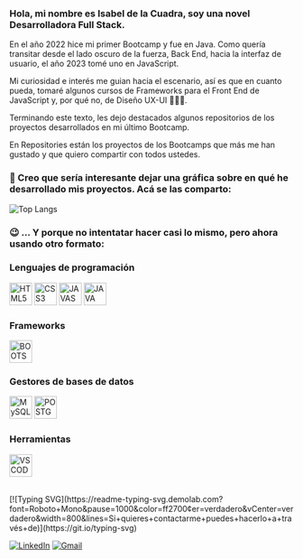 ### Hola, mi nombre es Isabel de la Cuadra, soy una novel Desarrolladora Full Stack. 
En el año 2022 hice mi primer Bootcamp y fue en Java. Como quería transitar desde el lado oscuro de la fuerza, Back End, hacia la interfaz de usuario, el año 2023 tomé uno en JavaScript.

Mi curiosidad e interés me guian hacia el escenario, así es que en cuanto pueda, tomaré algunos cursos de Frameworks para el Front End de JavaScript y, por qué no, de Diseño UX-UI 🤷🏼‍♀️.

Terminando este texto, les dejo destacados algunos repositorios de los proyectos desarrollados en mi último Bootcamp.

En Repositories están los proyectos de los Bootcamps que más me han gustado y que quiero compartir con todos ustedes.

### 🤔 Creo que sería interesante dejar una gráfica sobre en qué he desarrollado mis proyectos. Acá se las comparto:

![Top Langs](https://github-readme-stats.vercel.app/api/top-langs/?username=Isabel-de-la-Cuadra&layout=compact&bg_color=DEG,bfa58f,bfa996,c0b3a9,c1bcb9)

### 😉 ... Y porque no intentatar hacer casi lo mismo, pero ahora usando otro formato:

### Lenguajes de programación
<p align="left">
<img alt="HTML5" src="https://cdn.jsdelivr.net/gh/devicons/devicon/icons/html5/html5-original.svg" width="40" height="40"/>
<img alt="CSS3" src="https://cdn.jsdelivr.net/gh/devicons/devicon/icons/css3/css3-original.svg" width="40" height="40"/>
<img alt="JAVASCRIPT" src="https://cdn.jsdelivr.net/gh/devicons/devicon/icons/javascript/javascript-original.svg" width="40" height="40"/>
<img alt="JAVA" src="https://cdn.jsdelivr.net/gh/devicons/devicon/icons/java/java-original.svg" width="40" height="40"/>
</p>

### Frameworks
<p align="left">
<img alt="BOOTSTRAP" src="https://cdn.jsdelivr.net/gh/devicons/devicon/icons/bootstrap/bootstrap-original.svg" width="40" height="40"/>
</p>

### Gestores de bases de datos
<p align="left">
<img alt="MySQL" src="https://cdn.jsdelivr.net/gh/devicons/devicon/icons/mysql/mysql-original.svg" width="40" height="40"/>
<img alt="POSTGRESQL" src="https://cdn.jsdelivr.net/gh/devicons/devicon/icons/postgresql/postgresql-original.svg" width="40" height="40"/>  
</p>

### Herramientas
<p align="left">
<img alt="VSCODE" src="https://cdn.jsdelivr.net/gh/devicons/devicon/icons/vscode/vscode-original.svg" width="40" height="40"/>
</p>

<br>
[![Typing SVG](https://readme-typing-svg.demolab.com?font=Roboto+Mono&pause=1000&color=ff2700&center=verdadero&vCenter=verdadero&width=800&lines=Si+quieres+contactarme+puedes+hacerlo+a+través+de)](https://git.io/typing-svg)
<p>
<a href="https://www.linkedin.com/in/isabeldelacuadralunas/"><img alt="LinkedIn" src="https://img.shields.io/badge/linkedin-%230077B5.svg?style=for-the-badge&logo=linkedin&logoColor=white"></a>
<a href="mailto:isabel.de.la.cuadra@gmail.com"><img alt="Gmail" src="https://img.shields.io/badge/Gmail-%23D14836.svg?style=for-the-badge&logo=gmail&logoColor=white"></a>
</p>
